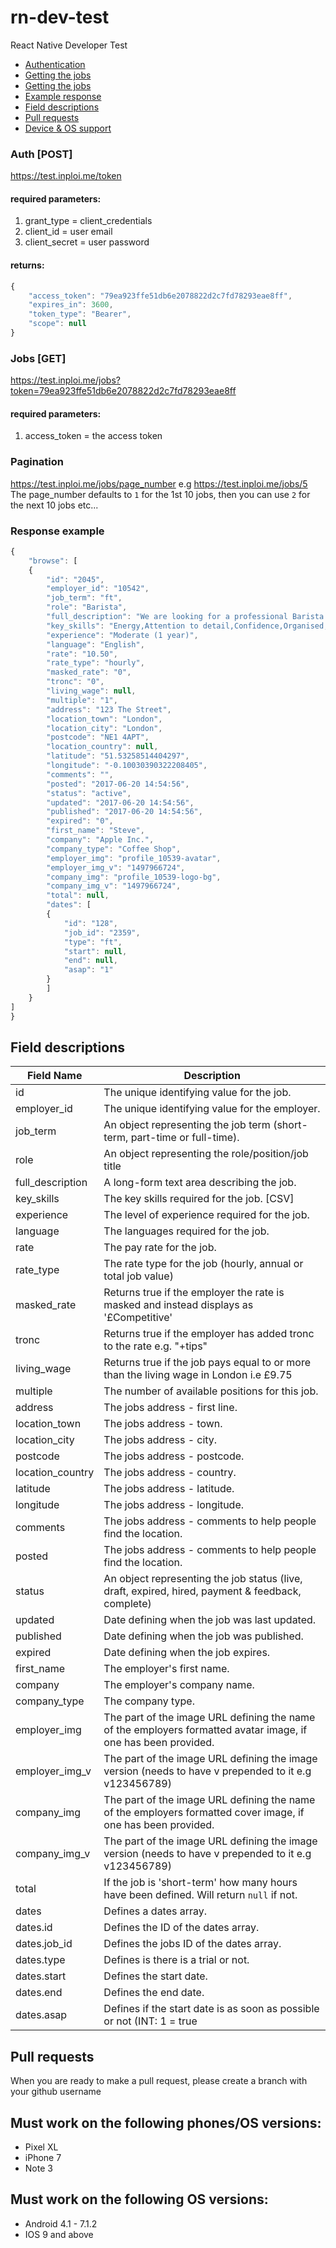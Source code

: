 # rn-dev-test
React Native Developer Test

* [Authentication](#auth-post)
* [Getting the jobs](#jobs-get)
* [Getting the jobs](#jobs-get)
* [Example response](#response-example)
* [Field descriptions](#field-descriptions)
* [Pull requests](#pull-requests)
* [Device & OS support](#must-work-on-the-following-phonesos-versions)

### Auth [POST]
https://test.inploi.me/token
#### required parameters:
1. grant_type = client_credentials
2. client_id = user email
3. client_secret = user password

#### returns:
```javascript
{
    "access_token": "79ea923ffe51db6e2078822d2c7fd78293eae8ff",
    "expires_in": 3600,
    "token_type": "Bearer",
    "scope": null
}
```
### Jobs [GET]
https://test.inploi.me/jobs?token=79ea923ffe51db6e2078822d2c7fd78293eae8ff
#### required parameters:
1. access_token = the access token
### Pagination
https://test.inploi.me/jobs/page_number e.g https://test.inploi.me/jobs/5
The page_number defaults to `1` for the 1st 10 jobs, then you can use `2` for the next 10 jobs etc...
### Response example
```javascript
{
    "browse": [
    {
        "id": "2045",
        "employer_id": "10542",
        "job_term": "ft",
        "role": "Barista",
        "full_description": "We are looking for a professional Barista to join our busy cafe in centrl London.",
        "key_skills": "Energy,Attention to detail,Confidence,Organised,Phone manner",
        "experience": "Moderate (1 year)",
        "language": "English",
        "rate": "10.50",
        "rate_type": "hourly",
        "masked_rate": "0",
        "tronc": "0",
        "living_wage": null,
        "multiple": "1",
        "address": "123 The Street",
        "location_town": "London",
        "location_city": "London",
        "postcode": "NE1 4APT",
        "location_country": null,
        "latitude": "51.53258514404297",
        "longitude": "-0.10030390322208405",
        "comments": "",
        "posted": "2017-06-20 14:54:56",
        "status": "active",
        "updated": "2017-06-20 14:54:56",
        "published": "2017-06-20 14:54:56",
        "expired": "0",
        "first_name": "Steve",
        "company": "Apple Inc.",
        "company_type": "Coffee Shop",
        "employer_img": "profile_10539-avatar",
        "employer_img_v": "1497966724",
        "company_img": "profile_10539-logo-bg",
        "company_img_v": "1497966724",
        "total": null,
        "dates": [
        {
            "id": "128",
            "job_id": "2359",
            "type": "ft",
            "start": null,
            "end": null,
            "asap": "1"
        }
        ]
    }
]
}
```

## Field descriptions
Field Name | Description
------------ | -------------
id | The unique identifying value for the job.
employer_id | The unique identifying value for the employer.
job_term | An object representing the job term (short-term, part-time or full-time).
role | An object representing the role/position/job title
full_description | A long-form text area describing the job.
key_skills | The key skills required for the job. [CSV]
experience | The level of experience required for the job.
language | The languages required for the job.
rate | The pay rate for the job.
rate_type | The rate type for the job (hourly, annual or total job value)
masked_rate | Returns true if the employer the rate is masked and instead displays as '£Competitive'
tronc | Returns true if the employer has added tronc to the rate e.g. "+tips"
living_wage | Returns true if the job pays equal to or more than the living wage in London i.e £9.75
multiple | The number of available positions for this job.
address | The jobs address - first line.
location_town | The jobs address - town.
location_city | The jobs address - city.
postcode | The jobs address - postcode.
location_country | The jobs address - country.
latitude | The jobs address - latitude.
longitude | The jobs address - longitude.
comments | The jobs address - comments to help people find the location.
posted | The jobs address - comments to help people find the location.
status | An object representing the job status (live, draft, expired, hired, payment & feedback, complete)
updated | Date defining when the job was last updated.
published | Date defining when the job was published.
expired | Date defining when the job expires.
first_name | The employer's first name.
company | The employer's company name.
company_type | The company type.
employer_img | The part of the image URL defining the name of the employers formatted avatar image, if one has been provided.
employer_img_v | The part of the image URL defining the image version (needs to have v prepended to it e.g v123456789)
company_img | The part of the image URL defining the name of the employers formatted cover image, if one has been provided.
company_img_v | The part of the image URL defining the image version (needs to have v prepended to it e.g v123456789)
total | If the job is 'short-term' how many hours have been defined. Will return `null` if not.
dates | Defines a dates array.
dates.id | Defines the ID of the dates array.
dates.job_id | Defines the jobs ID of the dates array.
dates.type | Defines is there is a trial or not.
dates.start | Defines the start date.
dates.end | Defines the end date.
dates.asap | Defines if the start date is as soon as possible or not (INT: 1 = true || 0 = false). note: - start/end date may be empty if set to true

## Pull requests
When you are ready to make a pull request, please create a branch with your github username

## Must work on the following phones/OS versions:
* Pixel XL
* iPhone 7
* Note 3
## Must work on the following OS versions:
* Android 4.1 - 7.1.2
* IOS 9 and above
